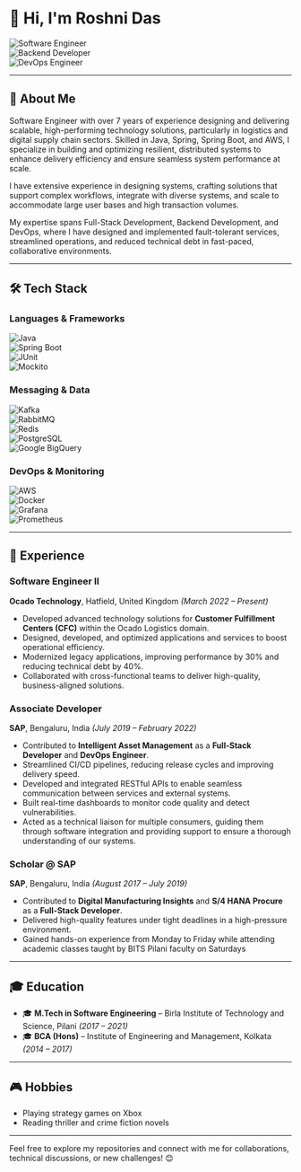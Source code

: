 # 👋 Hi, I'm **Roshni Das**

![Software Engineer](https://img.shields.io/badge/Software%20Engineer-Java%20%7C%20Spring%20Boot-blue?style=for-the-badge&logo=java&logoColor=white)  
![Backend Developer](https://img.shields.io/badge/Backend%20Developer-Distributed%20Systems-blueviolet?style=for-the-badge&logo=databricks&logoColor=white)  
![DevOps Engineer](https://img.shields.io/badge/DevOps-Docker%20%7C%20AWS-success?style=for-the-badge&logo=docker&logoColor=white)  

---

## 🚀 **About Me**

Software Engineer with over 7 years of experience designing and delivering scalable, high-performing technology solutions, particularly in logistics and digital supply chain sectors. Skilled in Java, Spring, Spring Boot, and AWS, I specialize in building and optimizing resilient, distributed systems to enhance delivery efficiency and ensure seamless system performance at scale.

I have extensive experience in designing systems, crafting solutions that support complex workflows, integrate with diverse systems, and scale to accommodate large user bases and high transaction volumes.

My expertise spans Full-Stack Development, Backend Development, and DevOps, where I have designed and implemented fault-tolerant services, streamlined operations, and reduced technical debt in fast-paced, collaborative environments.

---

## 🛠 **Tech Stack**

### **Languages & Frameworks**  
![Java](https://img.shields.io/badge/Java-ED8B00?style=for-the-badge&logo=java&logoColor=white)  
![Spring Boot](https://img.shields.io/badge/Spring_Boot-6DB33F?style=for-the-badge&logo=spring&logoColor=white)  
![JUnit](https://img.shields.io/badge/JUnit-25A162?style=for-the-badge&logo=junit5&logoColor=white)  
![Mockito](https://img.shields.io/badge/Mockito-4DB6AC?style=for-the-badge)  

### **Messaging & Data**  
![Kafka](https://img.shields.io/badge/Kafka-000000?style=for-the-badge&logo=apache-kafka&logoColor=white)  
![RabbitMQ](https://img.shields.io/badge/RabbitMQ-FF6600?style=for-the-badge&logo=rabbitmq&logoColor=white)  
![Redis](https://img.shields.io/badge/Redis-DC382D?style=for-the-badge&logo=redis&logoColor=white)  
![PostgreSQL](https://img.shields.io/badge/PostgreSQL-316192?style=for-the-badge&logo=postgresql&logoColor=white)  
![Google BigQuery](https://img.shields.io/badge/BigQuery-4285F4?style=for-the-badge&logo=google-cloud&logoColor=white)  

### **DevOps & Monitoring**  
![AWS](https://img.shields.io/badge/AWS-232F3E?style=for-the-badge&logo=amazon-aws&logoColor=white)  
![Docker](https://img.shields.io/badge/Docker-2496ED?style=for-the-badge&logo=docker&logoColor=white)  
![Grafana](https://img.shields.io/badge/Grafana-F2A900?style=for-the-badge&logo=grafana&logoColor=white)  
![Prometheus](https://img.shields.io/badge/Prometheus-E6522C?style=for-the-badge&logo=prometheus&logoColor=white)  

---

## 🌟 **Experience**

### **Software Engineer II**  
**Ocado Technology**, Hatfield, United Kingdom *(March 2022 – Present)*  
- Developed advanced technology solutions for **Customer Fulfillment Centers (CFC)** within the Ocado Logistics domain.  
- Designed, developed, and optimized applications and services to boost operational efficiency.  
- Modernized legacy applications, improving performance by 30% and reducing technical debt by 40%.  
- Collaborated with cross-functional teams to deliver high-quality, business-aligned solutions.  

### **Associate Developer**  
**SAP**, Bengaluru, India *(July 2019 – February 2022)*  
- Contributed to **Intelligent Asset Management** as a **Full-Stack Developer** and **DevOps Engineer**.  
- Streamlined CI/CD pipelines, reducing release cycles and improving delivery speed.
- Developed and integrated RESTful APIs to enable seamless communication between services and external systems.
- Built real-time dashboards to monitor code quality and detect vulnerabilities.
- Acted as a technical liaison for multiple consumers, guiding them through software integration and providing
support to ensure a thorough understanding of our systems.

### **Scholar @ SAP**  
**SAP**, Bengaluru, India *(August 2017 – July 2019)*  
- Contributed to **Digital Manufacturing Insights** and **S/4 HANA Procure** as a **Full-Stack Developer**.  
- Delivered high-quality features under tight deadlines in a high-pressure environment.
- Gained hands-on experience from Monday to Friday while attending academic classes taught by BITS Pilani
faculty on Saturdays

---

## 🎓 **Education**

- 🎓 **M.Tech in Software Engineering** – Birla Institute of Technology and Science, Pilani *(2017 – 2021)*  
- 🎓 **BCA (Hons)** – Institute of Engineering and Management, Kolkata *(2014 – 2017)*  

---

## 🎮 **Hobbies**

- Playing strategy games on Xbox  
- Reading thriller and crime fiction novels  

---

Feel free to explore my repositories and connect with me for collaborations, technical discussions, or new challenges! 😊

